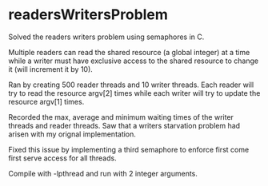 # readersWritersProblem
Solved the readers writers problem using semaphores in C. 

Multiple readers can read the shared resource (a global integer) at a time while a writer must have exclusive access to the shared resource to change it (will increment it by 10). 

Ran by creating 500 reader threads and 10 writer threads. Each reader will try to read the resource argv[2] times while each writer will try to update the resource argv[1] times. 

Recorded the max, average and minimum waiting times of the writer threads and reader threads. Saw that a writers starvation problem had arisen with my orignal implementation. 

Fixed this issue by implementing a third semaphore to enforce first come first serve access for all threads. 

Compile with -lpthread and run with 2 integer arguments. 

